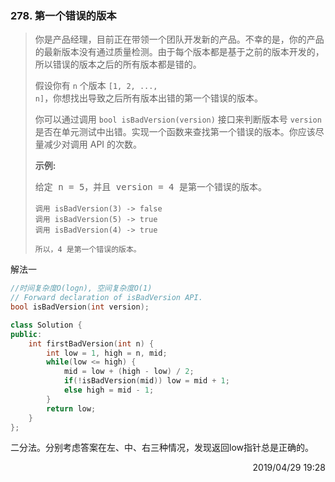 ### 278. 第一个错误的版本

> <div
> class="content__2ebE"><p>你是产品经理，目前正在带领一个团队开发新的产品。不幸的是，你的产品的最新版本没有通过质量检测。由于每个版本都是基于之前的版本开发的，所以错误的版本之后的所有版本都是错的。</p>
> 
> <p>假设你有 <code>n</code> 个版本 <code>[1, 2, ...,
> n]</code>，你想找出导致之后所有版本出错的第一个错误的版本。</p>
> 
> <p>你可以通过调用&nbsp;<code>bool isBadVersion(version)</code>&nbsp;接口来判断版本号
> <code>version</code> 是否在单元测试中出错。实现一个函数来查找第一个错误的版本。你应该尽量减少对调用 API
> 的次数。</p>
> 
> <p><strong>示例:</strong></p>
> 
> <pre>给定 n = 5，并且 version = 4 是第一个错误的版本。
> 
> <code>调用 isBadVersion(3) -&gt; false 
> 调用 isBadVersion(5)&nbsp;-&gt; true 
> 调用 isBadVersion(4)&nbsp;-&gt; true
> 
> 所以，4 是第一个错误的版本。&nbsp;</code></pre> </div>

解法一
```cpp
//时间复杂度O(logn), 空间复杂度O(1)
// Forward declaration of isBadVersion API.
bool isBadVersion(int version);

class Solution {
public:
    int firstBadVersion(int n) {
        int low = 1, high = n, mid;
        while(low <= high) {
            mid = low + (high - low) / 2;
            if(!isBadVersion(mid)) low = mid + 1;
            else high = mid - 1;
        }
        return low;
    }
};
```

二分法。分别考虑答案在左、中、右三种情况，发现返回low指针总是正确的。

<div style="text-align: right">  2019/04/29 19:28 </div>